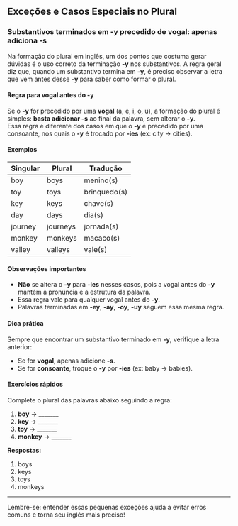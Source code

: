 
## Exceções e Casos Especiais no Plural  
### Substantivos terminados em **-y** precedido de vogal: apenas adiciona **-s**

Na formação do plural em inglês, um dos pontos que costuma gerar dúvidas é o uso correto da terminação **-y** nos substantivos. A regra geral diz que, quando um substantivo termina em **-y**, é preciso observar a letra que vem antes desse **-y** para saber como formar o plural.

#### Regra para vogal antes do **-y**

Se o **-y** for precedido por uma **vogal** (a, e, i, o, u), a formação do plural é simples: **basta adicionar -s** ao final da palavra, sem alterar o **-y**.  
Essa regra é diferente dos casos em que o **-y** é precedido por uma consoante, nos quais o **-y** é trocado por **-ies** (ex: city → cities).

#### Exemplos

| Singular | Plural   | Tradução      |
|----------|----------|---------------|
| boy      | boys     | menino(s)     |
| toy      | toys     | brinquedo(s)  |
| key      | keys     | chave(s)      |
| day      | days     | dia(s)        |
| journey  | journeys | jornada(s)    |
| monkey   | monkeys  | macaco(s)     |
| valley   | valleys  | vale(s)       |

#### Observações importantes

- **Não** se altera o **-y** para **-ies** nesses casos, pois a vogal antes do **-y** mantém a pronúncia e a estrutura da palavra.
- Essa regra vale para qualquer vogal antes do **-y**.
- Palavras terminadas em **-ey**, **-ay**, **-oy**, **-uy** seguem essa mesma regra.

#### Dica prática

Sempre que encontrar um substantivo terminado em **-y**, verifique a letra anterior:
- Se for **vogal**, apenas adicione **-s**.
- Se for **consoante**, troque o **-y** por **-ies** (ex: baby → babies).

#### Exercícios rápidos

Complete o plural das palavras abaixo seguindo a regra:

1. **boy** → _______
2. **key** → _______
3. **toy** → _______
4. **monkey** → _______

**Respostas:**  
1. boys  
2. keys  
3. toys  
4. monkeys

---

Lembre-se: entender essas pequenas exceções ajuda a evitar erros comuns e torna seu inglês mais preciso!
```
